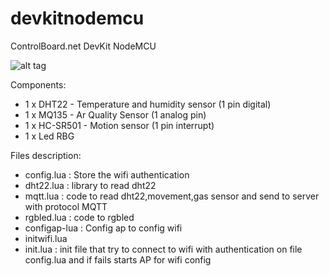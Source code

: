 # devkitnodemcu
ControlBoard.net DevKit NodeMCU

![alt tag](https://github.com/tribaltronik/devkitnodemcu/blob/master/DevkitNodeMCU.jpg)

Components:
* 1 x DHT22 - Temperature and humidity sensor (1 pin digital)
* 1 x MQ135 - Ar Quality Sensor (1 analog pin)
* 1 x HC-SR501 - Motion sensor (1 pin interrupt)
* 1 x Led RBG


Files description:
- config.lua : Store the wifi authentication
-  dht22.lua : library to read dht22
-  mqtt.lua : code to read dht22,movement,gas sensor and send to server with protocol MQTT
-  rgbled.lua : code to rgbled
-  configap-lua : Config ap to config wifi
-  initwifi.lua
-  init.lua : init file that try to connect to wifi with authentication on file config.lua and if fails starts AP for wifi config

